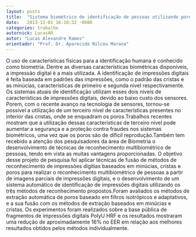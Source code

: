```yaml
---
layout: posts
title:  "Sistema biométrico de identificação de pessoas utilizando poros e minúcias de impressões digitais"
date:   2013-12-01 16:16:32 -0600
categories: trabalho
autornick: LucasAR
autor: "Lucas Alexandre Ramos"
orientador: "Prof. Dr. Aparecido Nilceu Marana"
---
```

O uso de características físicas para a identificação humana é conhecido como biometria. Dentre as diversas características biométricas disponíveis, a impressão digital é a mais utilizada. A identificação de impressões digitais é feita baseada em padrões das impressões, como o padrão das cristas e as minúcias, características de primeiro e segunda nível respectivamente. Os sistemas atuais de identificação utilizam esses dois níveis de características de impressões digitais, devido ao baixo custo dos sensores. Porem, com o recente avanço na tecnologia de sensores, tornou-se possível a utilização de um terceiro nível de características presentes no interior das cristas, onde se enquadram os poros.Trabalhos recentes mostram que a utilização dessas características de terceiro nível pode aumentar a segurança e a proteção contra fraudes nos sistemas biométricos, uma vez que os poros são de difícil reprodução.Também tem recebido a atenção dos pesquisadores da área de Biometria o desenvolvimento de técnicas de reconhecimento multibiométrico de pessoas, tendo em vista as muitas vantagens proporcionadas. O objetivo desse projeto de pesquisa foi aplicar técnicas de fusão de métodos de reconhecimento de impressões digitias baseados em minúcias, cristas e poros para realizar o reconhecimento multibiométrico de pessoas a partir de imagens parciais de impressões digitais, e o desenvolvimento de um sistema automático de identificação de impressões digitais utilizando os três métodos de reconhecimento propostos.Foram avaliados os métodos de extração automática de poros baseado em filtros isotrópicos e adaptativos, e a sua fusão com os métodos de extração baseados em minúcias e cristas. Os experimentos foram realizados sobre a base pública de fragmentos de impressões digitais PolyU HRF e os resultados mostraram uma redução de aproximadamente 16% no EER em relação aos melhores resultados obtidos pelos métodos individualmente.
